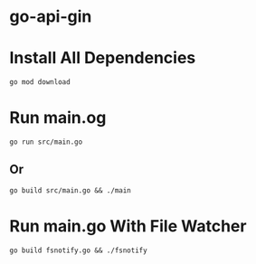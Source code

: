 # go-api-gin

# Install All Dependencies
`go mod download`

# Run main.og
`go run src/main.go`
## Or
`go build src/main.go && ./main`

# Run main.go With File Watcher
`go build fsnotify.go && ./fsnotify`